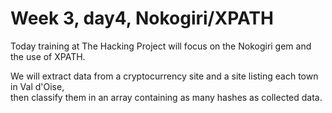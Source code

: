 # Week 3, day4, Nokogiri/XPATH
<p>Today training at The Hacking Project will focus on the Nokogiri gem and the use of XPATH.</p>
<p>We will extract data from a cryptocurrency site and a site listing each town in Val d'Oise, </br>
then classify them in an array containing as many hashes as collected data.                                   </p>
